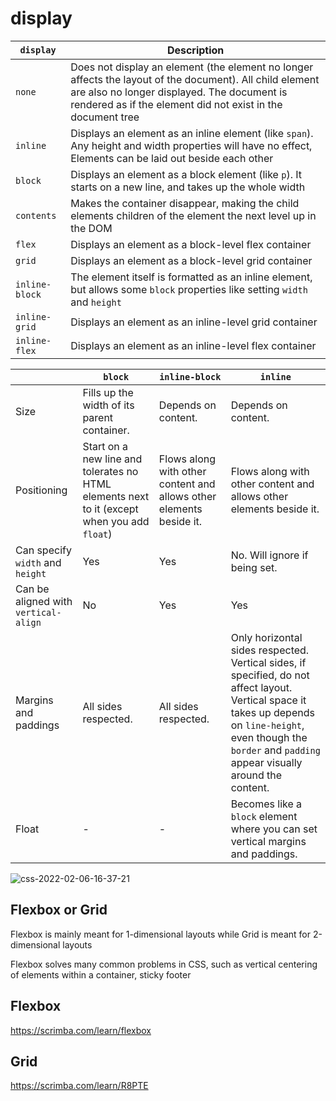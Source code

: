 # display


| `display`      | Description                                                  |
| -------------- | ------------------------------------------------------------ |
| `none`         | Does not display an element (the element no longer affects the layout of the document). All child element are also no longer displayed. The document is rendered as if the element did not exist in the document tree |
| `inline`       | Displays an element as an inline element (like `span`). Any height and width properties will have no effect, Elements can be laid out beside each other                   |
| `block`        | Displays an element as a block element (like `p`). It starts on a new line, and takes up the whole width|
| `contents`        | Makes the container disappear, making the child elements children of the element the next level up in the DOM|
| `flex`        | Displays an element as a block-level flex container|
| `grid`        | Displays an element as a block-level grid container|
| `inline-block` | The element itself is formatted as an inline element, but allows some `block` properties like setting `width` and `height` |
| `inline-grid` | Displays an element as an inline-level grid container |
| `inline-flex` | Displays an element as an inline-level flex container |

|| `block`| `inline-block`| `inline`|
| ------------------------------------ | ------------------------------------------------------------ | ------------------------------------------------------------ | ------------------------------------------------------------ |
| Size                                 | Fills up the width of its parent container.                  | Depends on content.                                          | Depends on content.                                          |
| Positioning                          | Start on a new line and tolerates no HTML elements next to it (except when you add `float`) | Flows along with other content and allows other elements beside it. | Flows along with other content and allows other elements beside it. |
| Can specify `width` and `height`     | Yes                                                          | Yes                                                          | No. Will ignore if being set.                                |
| Can be aligned with `vertical-align` | No                                                           | Yes                                                          | Yes                                                          |
| Margins and paddings                 | All sides respected.                                         | All sides respected.                                         | Only horizontal sides respected. Vertical sides, if specified, do not affect layout. Vertical space it takes up depends on `line-height`, even though the `border` and `padding` appear visually around the content. |
| Float                                | -                                                            | -                                                            | Becomes like a `block` element where you can set vertical margins and paddings. |

![css-2022-02-06-16-37-21](/assets/css/css-2022-02-06-16-37-21.png)

## Flexbox or Grid

Flexbox is mainly meant for 1-dimensional layouts while Grid is meant for 2-dimensional layouts

Flexbox solves many common problems in CSS, such as vertical centering of elements within a container, sticky footer

## Flexbox

<https://scrimba.com/learn/flexbox>

## Grid

<https://scrimba.com/learn/R8PTE>